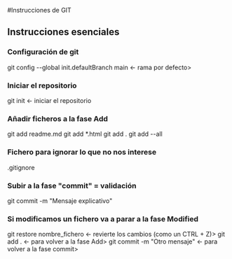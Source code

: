 #Instrucciones de GIT

## Instrucciones esenciales
### Configuración de git
git config --global init.defaultBranch main <- rama por defecto>


### Iniciar el repositorio
git init <- iniciar el repositorio
### Añadir ficheros a la fase Add
git add readme.md
git add *.html
git add .
git add --all 
### Fichero para ignorar lo que no nos interese
.gitignore 

### Subir a la fase "commit" = validación
git commit -m "Mensaje explicativo"
### Si modificamos un fichero va a parar a la fase Modified
git restore nombre_fichero <- revierte los cambios (como un CTRL + Z)>
git add . <- para volver a la fase Add>
git commit -m "Otro mensaje" <- para volver a la fase commit>


